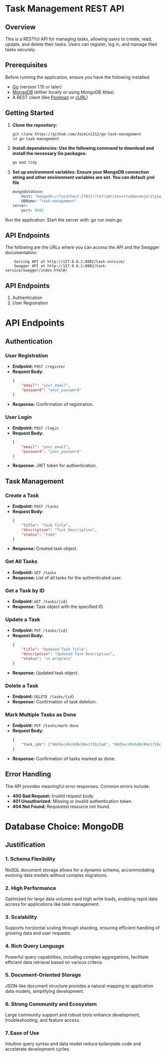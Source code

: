 # Task Management REST API

## Overview

This is a RESTful API for managing tasks, allowing users to create, read, update, and delete their tasks. Users can register, log in, and manage their tasks securely.

## Prerequisites

Before running the application, ensure you have the following installed:

- [Go](https://golang.org/doc/install) (version 1.15 or later)
- [MongoDB](https://www.mongodb.com/try/download/community) (either locally or using MongoDB Atlas)
- A REST client (like [Postman](https://www.postman.com/) or [cURL](https://curl.se/))

## Getting Started

1. **Clone the repository:**
   ```bash
   git clone https://github.com/Jaimin1312/go-task-management
   cd go-task-management

2. **Install dependencies: Use the following command to download and install the necessary Go packages:**
    ```bash
    go mod tidy

3. **Set up environment variables: Ensure your MongoDB connection string and other environment variables are set. You can default.yml file**
    ```yml
    mongodatabase:
        host: "mongodb://localhost:27017/?retryWrites=true&w=majority&appName=task-management"
        DBName: "task-management"
    server:
        port: 8082
    ```

Run the application: Start the server with:
go run main.go

## API Endpoints

The following are the URLs where you can access the API and the Swagger documentation:

```
    Serving API at http://127.0.0.1:8082/task-service/
    Swagger API at http://127.0.0.1:8082/task-service/swagger/index.html#/
```

## API Endpoints

1. Authentication
2. User Registration
# API Endpoints

## Authentication

### User Registration
- **Endpoint:** `POST /register`
- **Request Body:**
    ```json
    {
        "email": "your_email",
        "password": "your_password"
    }
    ```
- **Response:** Confirmation of registration.

### User Login
- **Endpoint:** `POST /login`
- **Request Body:**
    ```json
    {
        "email": "your_email",
        "password": "your_password"
    }
    ```
- **Response:** JWT token for authentication.

## Task Management

### Create a Task
- **Endpoint:** `POST /tasks`
- **Request Body:**
    ```json
    {
        "title": "Task Title",
        "description": "Task Description",
        "status": "todo"
    }
    ```
- **Response:** Created task object.

### Get All Tasks
- **Endpoint:** `GET /tasks`
- **Response:** List of all tasks for the authenticated user.

### Get a Task by ID
- **Endpoint:** `GET /tasks/{id}`
- **Response:** Task object with the specified ID.

### Update a Task
- **Endpoint:** `PUT /tasks/{id}`
- **Request Body:**
    ```json
    {
        "title": "Updated Task Title",
        "description": "Updated Task Description",
        "status": "in progress"
    }
    ```
- **Response:** Updated task object.

### Delete a Task
- **Endpoint:** `DELETE /tasks/{id}`
- **Response:** Confirmation of task deletion.

### Mark Multiple Tasks as Done
- **Endpoint:** `PUT /tasks/mark-done`
- **Request Body:**
    ```json
    {
        "task_ids": ["60d5ec49c6d8c06e1f20c5a8", "60d5ec49c6d8c06e1f20c5a9"]
    }
    ```
- **Response:** Confirmation of tasks marked as done.

## Error Handling

The API provides meaningful error responses. Common errors include:

- **400 Bad Request:** Invalid request body.
- **401 Unauthorized:** Missing or invalid authentication token.
- **404 Not Found:** Requested resource not found.





# Database Choice: MongoDB

## Justification

### 1. Schema Flexibility
NoSQL document storage allows for a dynamic schema, accommodating evolving data models without complex migrations.

### 2. High Performance
Optimized for large data volumes and high write loads, enabling rapid data access for applications like task management.

### 3. Scalability
Supports horizontal scaling through sharding, ensuring efficient handling of growing data and user requests.

### 4. Rich Query Language
Powerful query capabilities, including complex aggregations, facilitate efficient data retrieval based on various criteria.

### 5. Document-Oriented Storage
JSON-like document structure provides a natural mapping to application data models, simplifying development.

### 6. Strong Community and Ecosystem
Large community support and robust tools enhance development, troubleshooting, and feature access.

### 7. Ease of Use
Intuitive query syntax and data model reduce boilerplate code and accelerate development cycles.
